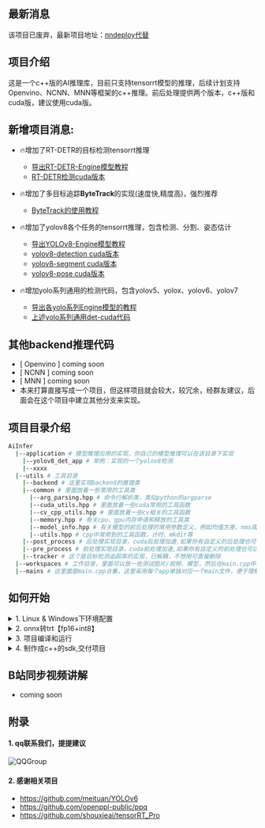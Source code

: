 ## 最新消息
该项目已废弃，最新项目地址：[nndeploy代替](https://github.com/DeployAI/nndeploy)

## 项目介绍
这是一个c++版的AI推理库，目前只支持tensorrt模型的推理，后续计划支持Openvino、NCNN、MNN等框架的c++推理。前后处理提供两个版本，c++版和cuda版，建议使用cuda版。

## 新增项目消息:
- 🔥增加了RT-DETR的目标检测tensorrt推理
    - [导出RT-DETR-Engine模型教程](https://zhuanlan.zhihu.com/p/623794029)
    - [RT-DETR检测cuda版本](application/rtdetr_det_app/rtdetr_cuda)

- 🔥增加了多目标追踪**ByteTrack**的实现(速度快,精度高)，强烈推荐
    - [ByteTrack的使用教程](application/det_track_app/README.md)

- 🔥增加了yolov8各个任务的tensorrt推理，包含检测、分割、姿态估计
    - [导出YOLOv8-Engine模型教程](application/yolov8_app/README.md)
    - [yolov8-detection cuda版本](application/yolov8_app/yolov8_det_cuda)
    - [yolov8-segment cuda版本](application/yolov8_app/yolov8_seg_cuda)
    - [yolov8-pose cuda版本](application/yolov8_app/yolov8_pose_cuda)

- 🔥增加yolo系列通用的检测代码，包含yolov5、yolox、yolov6、yolov7
    - [导出各yolo系列Engine模型的教程](application/yolo_series_app/README.md)
    - [上述yolo系列通用det-cuda代码](application/yolo_series_app)
    
## 其他backend推理代码
- [ Openvino ] coming soon
- [ NCNN ] coming soon
- [ MNN ] coming soon
- 本来打算直接写成一个项目，但这样项目就会较大，较冗余，经群友建议，后面会在这个项目中建立其他分支来实现。

## 项目目录介绍
```bash
AiInfer
  |--application # 模型推理应用的实现，你自己的模型推理可以在该目录下实现
    |--yolov8_det_app # 举例：实现的一个yolov8检测
    |--xxxx
  |--utils # 工具目录
    |--backend # 这里实现backend的推理类
    |--common # 里面放着一些常用的工具类
      |--arg_parsing.hpp # 命令行解析类，类似python的argparse
      |--cuda_utils.hpp # 里面放着一些cuda常用的工具函数
      |--cv_cpp_utils.hpp # 里面放着一些cv相关的工具函数
      |--memory.hpp # 有关cpu、gpu内存申请和释放的工具类
      |--model_info.hpp # 有关模型的前后处理的常用参数定义，例如均值方差、nms阈值等
      |--utils.hpp # cpp中常用到的工具函数，计时、mkdir等
    |--post_process # 后处理实现目录，cuda后处理加速,如果你有自定义的后处理也可以写在这里
    |--pre_process # 前处理实现目录，cuda前处理加速,如果你有自定义的前处理也可以写在这里
    |--tracker # 这个是目标检测追踪库的实现，已解耦，不想用可直接删除
  |--workspaces # 工作目录，里面可以放一些测试图片/视频、模型，然后在main.cpp中直接使用相对路径
  |--mains # 这里面是main.cpp合集，这里采用每个app单独对应一个main文件，便于理解，写一起太冗余
```

## 如何开始
<details>
<summary>1. Linux & Windows下环境配置</summary>

- linux推荐使用VSCode,windows推荐使用visual studio 2019
- 安装显卡驱动、cuda、cudnn、opencv、tensorrt-->[安装教程](https://zhuanlan.zhihu.com/p/624170244)
- 建议先从一个检测的例子入手，熟悉项目架构，例如：application/yolov8_app/yolov8_det_cuda

</details>

<details>
<summary>2. onnx转trt【fp16+int8】</summary>

- onnx的导出建议是动态batch，这里举例pytorch模型的导出，如果你需要动态宽高，该项目也支持~
```python
torch.onnx._export(
        model,
        dummy_input, # 例如torch.randn(1,3,640,640)
        save_onnx_path,
        input_names=["image"],
        output_names=["output"],
        dynamic_axes={'image': {0: 'batch'},
                      'output': {0: 'batch'}},
        opset_version=args.opset, # 一般11或12更加适用于各种芯片或板子
    )
```
- 将onnx精简[可选]
```bash
# 注意，如果你已经在代码中运行过onnxsim了，那就略过这步
pip install onnxsim # 安装onnxsim库，可以直接将复杂的onnx转为简单的onnx模型，且不改变其推理精度
onnxsim input_onnx_model output_onnx_model # 通过该命令行你会得到一个去除冗余算子的onnx模型
```
- onnx的fp16量化，转tensorrt，建议动态batch
```bash
# 前提，保证导出的onnx是动态batch，也就是输入shape是[-1,3,640,640]。注:640只是举例,输入你的宽高即可
trtexec --onnx=xxx_dynamic.onnx \
        --workspace=4098 \
        --minShapes=image:1x3x640x640 \
        --maxShapes=image:16x3x640x640 \
        --optShapes=image:4x3x640x640 \
        --saveEngine=xxx.engine \
        --avgRuns=100 \
        --fp16
```
- onnx的int8量化，这个尽量不要用trtexec导出，精度会有点问题，建议使用
  - [商汤的ppq的int8量化工具,支持tensorrt|openvino|mnn|ncnn|...](https://github.com/openppl-public/ppq)
  - [ppq不会使用的看yolov6的量化教程:](https://github.com/meituan/YOLOv6/tree/main/tools/quantization/ppq)
</details>

<details>
<summary>3. 项目编译和运行</summary>

- 配置CMakeLists中的计算能力为你的显卡对应值
    - 例如`-gencode=arch=compute_75,code=sm_75`，例如RTX3090是86，则是：`-gencode=arch=compute_86,code=sm_86`
    - 计算能力根据型号参考这里查看：https://developer.nvidia.com/zh-cn/cuda-gpus#compute
    - 也可直接运行脚本[python3 assets/get_device_sm.py](assets/get_device_sm.py)获取sm值
- 在CMakeLists.txt中配置你本机安装的tensorrt路径，和add_executable中你要使用的main.cpp文件
- CMake:
    - `mkdir build && cd build`
    - `cmake ..`
    - `make -j8`
    - `cd ..`
-  查看项目需要输入的命令

```bash
cd workspaces
./infer -h
```
- --model_path, -f: 要输如模型的路径，必选
- --image_path, -i: 要输出的测试图片，必选
- --batch_size, -b: 要使用的batch_size[>=1]，可选，默认=1
- --score_thr, -s: 一般指后处理要筛选的得分阈值，可选，默认=0.5f
- --device_id, -g: 多显卡的显卡id,可选，默认=0
- --loop_count, -c: 要推理的次数，一般用于计时，可选，默认=10
- --warmup_runs, -w: 模型推理的预热次数(激活cuda核)，可选，默认=2
- --output_dir, -o: 要存储结果的目录，可选，默认=''
- --help, -h: 使用-h来查看都有哪些命令
```bash
# 然后运行按照你自己的要求运行即可，例如：
./infer -f xxx.engine -i xxx.jpg -b 10 -c 10 -o cuda_res # 使用cuda的前后处理，结果保存在cuda_res文件夹下
```
</details>

<details>
<summary>4. 制作成c++的sdk,交付项目</summary>

```bash
cd build
make install
# 然后你会在workspaces下看到一个install文件夹，这里面就是你要交付的include文件和so库
```
</details>

## B站同步视频讲解
- coming soon
## 附录
#### 1. qq联系我们，提提建议
![QQGroup](assets/infer_qq.png)
#### 2. 感谢相关项目
- https://github.com/meituan/YOLOv6
- https://github.com/openppl-public/ppq
- https://github.com/shouxieai/tensorRT_Pro
